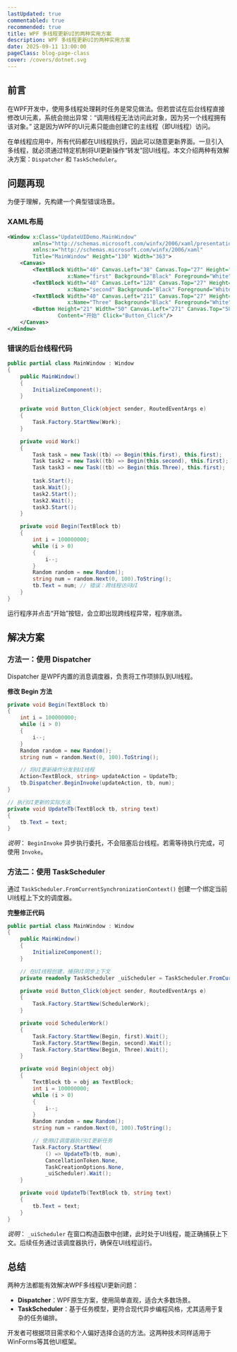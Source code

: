 ```yaml
---
lastUpdated: true
commentabled: true
recommended: true
title: WPF 多线程更新UI的两种实用方案
description: WPF 多线程更新UI的两种实用方案
date: 2025-09-11 13:00:00 
pageClass: blog-page-class
cover: /covers/dotnet.svg
---
```


## 前言 ##

在WPF开发中，使用多线程处理耗时任务是常见做法。但若尝试在后台线程直接修改UI元素，系统会抛出异常：“调用线程无法访问此对象，因为另一个线程拥有该对象。” 这是因为WPF的UI元素只能由创建它的主线程（即UI线程）访问。

在单线程应用中，所有代码都在UI线程执行，因此可以随意更新界面。一旦引入多线程，就必须通过特定机制将UI更新操作“转发”回UI线程。本文介绍两种有效解决方案：`Dispatcher` 和 `TaskScheduler`。

## 问题再现 ##

为便于理解，先构建一个典型错误场景。

### XAML布局 ###

```xml
<Window x:Class="UpdateUIDemo.MainWindow"
        xmlns="http://schemas.microsoft.com/winfx/2006/xaml/presentation"
        xmlns:x="http://schemas.microsoft.com/winfx/2006/xaml"
        Title="MainWindow" Height="130" Width="363">
    <Canvas>
        <TextBlock Width="40" Canvas.Left="38" Canvas.Top="27" Height="29" 
                   x:Name="first" Background="Black" Foreground="White"/>
        <TextBlock Width="40" Canvas.Left="128" Canvas.Top="27" Height="29" 
                   x:Name="second" Background="Black" Foreground="White"/>
        <TextBlock Width="40" Canvas.Left="211" Canvas.Top="27" Height="29" 
                   x:Name="Three" Background="Black" Foreground="White"/>
        <Button Height="21" Width="50" Canvas.Left="271" Canvas.Top="58" 
                Content="开始" Click="Button_Click"/>
    </Canvas>
</Window>
```

### 错误的后台线程代码 ###

```csharp
public partial class MainWindow : Window
{
    public MainWindow()
    {
        InitializeComponent();
    }

    private void Button_Click(object sender, RoutedEventArgs e)
    {
        Task.Factory.StartNew(Work);
    }

    private void Work()
    {
        Task task = new Task((tb) => Begin(this.first), this.first);
        Task task2 = new Task((tb) => Begin(this.second), this.first);
        Task task3 = new Task((tb) => Begin(this.Three), this.first);
        
        task.Start();
        task.Wait();
        task2.Start();
        task2.Wait();
        task3.Start();
    }

    private void Begin(TextBlock tb)
    {
        int i = 100000000;
        while (i > 0)
        {
            i--;
        }
        Random random = new Random();
        string num = random.Next(0, 100).ToString();
        tb.Text = num; // 错误：跨线程访问UI
    }
}
```

运行程序并点击“开始”按钮，会立即出现跨线程异常，程序崩溃。

## 解决方案 ##

### 方法一：使用 Dispatcher ###

Dispatcher 是WPF内置的消息调度器，负责将工作项排队到UI线程。

**修改 Begin 方法**

```csharp
private void Begin(TextBlock tb)
{
    int i = 100000000;
    while (i > 0)
    {
        i--;
    }
    Random random = new Random();
    string num = random.Next(0, 100).ToString();

    // 将UI更新操作分发到UI线程
    Action<TextBlock, string> updateAction = UpdateTb;
    tb.Dispatcher.BeginInvoke(updateAction, tb, num);
}

// 执行UI更新的实际方法
private void UpdateTb(TextBlock tb, string text)
{
    tb.Text = text;
}
```

*说明*： `BeginInvoke` 异步执行委托，不会阻塞后台线程。若需等待执行完成，可使用 `Invoke`。

### 方法二：使用 TaskScheduler ##

通过 `TaskScheduler.FromCurrentSynchronizationContext()` 创建一个绑定当前UI线程上下文的调度器。

**完整修正代码**

```csharp
public partial class MainWindow : Window
{
    public MainWindow()
    {
        InitializeComponent();
    }

    // 在UI线程创建，捕获UI同步上下文
    private readonly TaskScheduler _uiScheduler = TaskScheduler.FromCurrentSynchronizationContext();

    private void Button_Click(object sender, RoutedEventArgs e)
    {
        Task.Factory.StartNew(SchedulerWork);
    }

    private void SchedulerWork()
    {
        Task.Factory.StartNew(Begin, first).Wait();
        Task.Factory.StartNew(Begin, second).Wait();
        Task.Factory.StartNew(Begin, Three).Wait();
    }

    private void Begin(object obj)
    {
        TextBlock tb = obj as TextBlock;
        int i = 100000000;
        while (i > 0)
        {
            i--;
        }
        Random random = new Random();
        string num = random.Next(0, 100).ToString();

        // 使用UI调度器执行UI更新任务
        Task.Factory.StartNew(
            () => UpdateTb(tb, num),
            CancellationToken.None,
            TaskCreationOptions.None,
            _uiScheduler).Wait();
    }

    private void UpdateTb(TextBlock tb, string text)
    {
        tb.Text = text;
    }
}
```

*说明*： `_uiScheduler` 在窗口构造函数中创建，此时处于UI线程，能正确捕获上下文。后续任务通过该调度器执行，确保在UI线程运行。

## 总结 ##

两种方法都能有效解决WPF多线程UI更新问题：

- **Dispatcher**：WPF原生方案，使用简单直观，适合大多数场景。
- **TaskScheduler**：基于任务模型，更符合现代异步编程风格，尤其适用于复杂的任务编排。

开发者可根据项目需求和个人偏好选择合适的方法。这两种技术同样适用于WinForms等其他UI框架。
